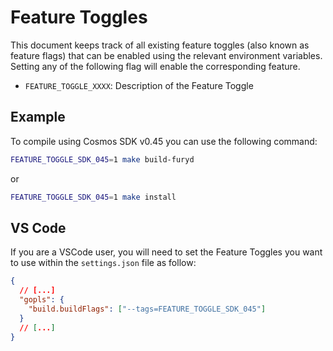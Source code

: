 # Feature Toggles

This document keeps track of all existing feature toggles (also known as feature flags) that can be enabled using the relevant environment variables. Setting any of the following flag will enable the corresponding feature.

- `FEATURE_TOGGLE_XXXX`: Description of the Feature Toggle

## Example

To compile using Cosmos SDK v0.45 you can use the following command:

```bash
FEATURE_TOGGLE_SDK_045=1 make build-furyd
```

or

```bash
FEATURE_TOGGLE_SDK_045=1 make install
```

## VS Code

If you are a VSCode user, you will need to set the Feature Toggles you want to use within the `settings.json` file as follow:

```json
{
  // [...]
  "gopls": {
    "build.buildFlags": ["--tags=FEATURE_TOGGLE_SDK_045"]
  }
  // [...]
}
```
